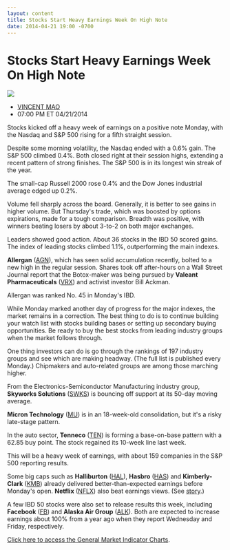 ```yaml
---
layout: content
title: Stocks Start Heavy Earnings Week On High Note
date: 2014-04-21 19:00 -0700
---
```



Stocks Start Heavy Earnings Week On High Note
==============================================


![](https://www.investors.com/wp-content/uploads/ibd-migrated-images/MPv_140422_635336918321551222.png)

* [VINCENT MAO](https://www.investors.com/author/maov/ "Posts by VINCENT MAO")
* 07:00 PM ET 04/21/2014




Stocks kicked off a heavy week of earnings on a positive note Monday, with the Nasdaq and S&P 500 rising for a fifth straight session.

  

Despite some morning volatility, the Nasdaq ended with a 0.6% gain. The S&P 500 climbed 0.4%. Both closed right at their session highs, extending a recent pattern of strong finishes. The S&P 500 is in its longest win streak of the year.

  

The small-cap Russell 2000 rose 0.4% and the Dow Jones industrial average edged up 0.2%.

  

Volume fell sharply across the board. Generally, it is better to see gains in higher volume. But Thursday's trade, which was boosted by options expirations, made for a tough comparison. Breadth was positive, with winners beating losers by about 3-to-2 on both major exchanges.

  

Leaders showed good action. About 36 stocks in the IBD 50 scored gains. The index of leading stocks climbed 1.1%, outperforming the main indexes.

  

**Allergan** ([AGN](https://research.investors.com/quote.aspx?symbol=AGN)), which has seen solid accumulation recently, bolted to a new high in the regular session. Shares took off after-hours on a Wall Street Journal report that the Botox-maker was being pursued by **Valeant Pharmaceuticals** ([VRX](https://research.investors.com/quote.aspx?symbol=VRX)) and activist investor Bill Ackman.

  

Allergan was ranked No. 45 in Monday's IBD. 

  

While Monday marked another day of progress for the major indexes, the market remains in a correction. The best thing to do is to continue building your watch list with stocks building bases or setting up secondary buying opportunities. Be ready to buy the best stocks from leading industry groups when the market follows through.

  

One thing investors can do is go through the rankings of 197 industry groups and see which are making headway. (The full list is published every Monday.) Chipmakers and auto-related groups are among those marching higher.

  

From the Electronics-Semiconductor Manufacturing industry group, **Skyworks Solutions** ([SWKS](https://research.investors.com/quote.aspx?symbol=SWKS)) is bouncing off support at its 50-day moving average. 

  

**Micron Technology** ([MU](https://research.investors.com/quote.aspx?symbol=MU)) is in an 18-week-old consolidation, but it's a risky late-stage pattern.

  

In the auto sector, **Tenneco** ([TEN](https://research.investors.com/quote.aspx?symbol=TEN)) is forming a base-on-base pattern with a 62.85 buy point. The stock regained its 10-week line last week.

  

This will be a heavy week of earnings, with about 159 companies in the S&P 500 reporting results.

  

Some big caps such as **Halliburton** ([HAL](https://research.investors.com/quote.aspx?symbol=HAL)), **Hasbro** ([HAS](https://research.investors.com/quote.aspx?symbol=HAS)) and **Kimberly-Clark** ([KMB](https://research.investors.com/quote.aspx?symbol=KMB)) already delivered better-than-expected earnings before Monday's open. **Netflix** ([NFLX](https://research.investors.com/quote.aspx?symbol=NFLX)) also beat earnings views. (See [story](http://news.investors.com/technology/042114-697801-nflx-stock-up-on-q1-earnings-subscription-price-increase.htm).)

  

A few IBD 50 stocks were also set to release results this week, including **Facebook** ([FB](https://research.investors.com/quote.aspx?symbol=FB)) and **Alaska Air Group** ([ALK](https://research.investors.com/quote.aspx?symbol=ALK)). Both are expected to increase earnings about 100% from a year ago when they report Wednesday and Friday, respectively.

  

[Click here to access the General Market Indicator Charts](https://www.investors.com/pdf/GMI_042214.pdf).




